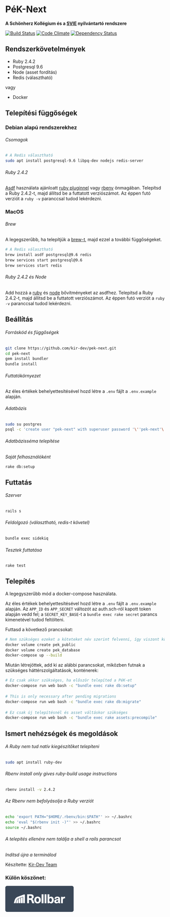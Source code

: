 # PéK-Next

**A Schönherz Kollégium és a [SVIE](http://svie.hu/) nyilvántartó rendszere**

[![Build Status](https://travis-ci.org/kir-dev/pek-next.png?branch=master)](https://travis-ci.org/kir-dev/pek-next)
[![Code Climate](https://codeclimate.com/github/kir-dev/pek-next.png)](https://codeclimate.com/github/kir-dev/pek-next)
[![Dependency Status](https://gemnasium.com/kir-dev/pek-next.png)](https://gemnasium.com/kir-dev/pek-next)

## Rendszerkövetelmények

- Ruby 2.4.2
- Postgresql 9.6
- Node (asset fordítás)
- Redis (választható)

vagy

- Docker

## Telepítési függőségek

### Debian alapú rendszerekhez

###### Csomagok

```bash
# A Redis választható
sudo apt install postgresql-9.6 libpq-dev nodejs redis-server
```

###### Ruby 2.4.2

[Asdf](https://asdf-vm.github.io/asdf/#/core-manage-asdf-vm) használata ajánloatt [ruby pluginnel](https://github.com/asdf-vm/asdf-ruby) vagy [rbenv](https://github.com/rbenv/rbenv) önmagában. Telepítsd a Ruby 2.4.2-t, majd állítsd be a futtatott verziószámot. Az éppen futó verziót a `ruby -v` paranccsal tudod lekérdezni.

### MacOS

###### Brew

A legegszerűbb, ha telepítjük a [brew-t](https://brew.sh), majd ezzel a további függőségeket.

```bash
# A Redis választható
brew install asdf postgresql@9.6 redis
brew services start postgresql@9.6
brew services start redis
```

###### Ruby 2.4.2 és Node

Add hozzá a [ruby](https://github.com/asdf-vm/asdf-ruby) és [node](https://github.com/asdf-vm/asdf-nodejs) bővítményeket az asdfhez. Telepítsd a Ruby 2.4.2-t, majd állítsd be a futtatott verziószámot. Az éppen futó verziót a `ruby -v` paranccsal tudod lekérdezni.

## Beállítás

###### Forráskód és függőségek

```bash
git clone https://github.com/kir-dev/pek-next.git
cd pek-next
gem install bundler
bundle install
```

###### Futtatókörnyezet

Az éles értékek behelyettesítésével hozd létre a `.env` fájlt a `.env.example` alapján.

###### Adatbázis

```bash
sudo su postgres
psql -c 'create user "pek-next" with superuser password '\''pek-next'\'';'
```

###### Adatbázisséma telepítése

_Saját felhasználóként_

```bash
rake db:setup
```

## Futtatás

###### Szerver

```bash
rails s
```

###### Feldolgozó (választható, redis-t követel)

```bash
bundle exec sidekiq
```

###### Tesztek futtatása

```bash
rake test
```

## Telepítés

A legegyszerűbb mód a docker-compose használata.

Az éles értékek behelyettesítésével hozd létre a `.env` fájlt a `.env.example` alapján. Az `APP_ID` és `APP_SECRET` változót az auth.sch-ról kapott token alapján vedd fel; a `SECRET_KEY_BASE`-t a `bundle exec rake secret` parancs kimenetével tudod feltölteni.

Futtasd a következő prancsokat:

```bash
# Nem szükséges ezeket a köteteket név szerint felvenni, így viszont könnyebb lehet hivatkozni rájuk később.
docker volume create pek_public
docker volume create pek_database
docker-compose up --build
```

Miután létrejöttek, add ki az alábbi parancsokat, miközben futnak a szükséges háttérszolgáltatások, konténerek:

```bash
# Ez csak akkor szükséges, ha először telepíted a PéK-et
docker-compose run web bash -c "bundle exec rake db:setup"

# This is only necessary after pending migrations
docker-compose run web bash -c "bundle exec rake db:migrate"

# Ez csak új telepítésnél és asset váltáskor szükséges
docker-compose run web bash -c "bundle exec rake assets:precompile"
```

## Ismert nehézségek és megoldások

###### A Ruby nem tud natív kiegészítőket telepíteni

```bash
sudo apt install ruby-dev
```

###### Rbenv install only gives ruby-build usage instructions

```bash
rbenv install -v 2.4.2
```

###### Az Rbenv nem befolyásolja a Ruby verziót

```bash
echo 'export PATH="$HOME/.rbenv/bin:$PATH"' >> ~/.bashrc
echo 'eval "$(rbenv init -)"' >> ~/.bashrc
source ~/.bashrc
```

###### A telepítés ellenére nem találja a shell a rails parancsot

_Indítsd újra a terminálod_

Készítette: [Kir-Dev Team](http://kir-dev.sch.bme.hu/)

### Külön köszönet:
[![Rollbar](public/img/rollbar.png)](https://rollbar.com/)
